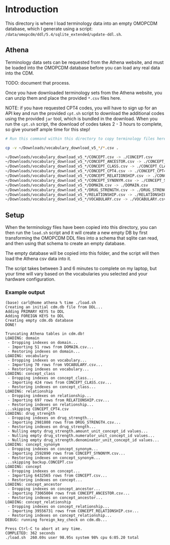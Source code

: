 # Introduction

This directory is where I load terminology data into an empty OMOPCDM
database, which I generate using a script:
`/data/omopcdm/ddl/5.4/sqlite_extended/update-ddl.sh`.

## Athena
Terminology data sets can be requested from the Athena website, and must
be loaded into the OMOPCDM database before you can load any real data
into the CDM.

TODO: document that process.

Once you have downloaded terminology sets from the Athena website, you
can unzip them and place the provided `*.csv` files here.

NOTE: if you have requested CPT4 codes, you will have to sign up for an
API key and run the provided `cpt.sh` script to download the additional
codes using the provided `jar` tool, which is bundled in the download.
When you run the `cpt.sh` script, the download of codes takes 2 - 3 hours
to complete, so give yourself ample time for this step!

```sh
# Run this command within this directory to copy terminology files here:

cp -v ~/Downloads/vocabulary_download_v5_*/*.csv .

~/Downloads/vocabulary_download_v5_*/CONCEPT.csv -> ./CONCEPT.csv
~/Downloads/vocabulary_download_v5_*/CONCEPT_ANCESTOR.csv -> ./CONCEPT_ANCESTOR.csv
~/Downloads/vocabulary_download_v5_*/CONCEPT_CLASS.csv -> ./CONCEPT_CLASS.csv
~/Downloads/vocabulary_download_v5_*/CONCEPT_CPT4.csv -> ./CONCEPT_CPT4.csv
~/Downloads/vocabulary_download_v5_*/CONCEPT_RELATIONSHIP.csv -> ./CONCEPT_RELATIONSHIP.csv
~/Downloads/vocabulary_download_v5_*/CONCEPT_SYNONYM.csv -> ./CONCEPT_SYNONYM.csv
~/Downloads/vocabulary_download_v5_*/DOMAIN.csv -> ./DOMAIN.csv
~/Downloads/vocabulary_download_v5_*/DRUG_STRENGTH.csv -> ./DRUG_STRENGTH.csv
~/Downloads/vocabulary_download_v5_*/RELATIONSHIP.csv -> ./RELATIONSHIP.csv
~/Downloads/vocabulary_download_v5_*/VOCABULARY.csv -> ./VOCABULARY.csv
```

## Setup
When the terminology files have been copied into this directory, you can
then run the `load.sh` script and it will create a new empty DB by first
transforming the OMOPCDM DDL files into a schema that sqlite can read,
and then using that schema to create an empty database.

The empty database will be copied into this folder, and the script will
then load the Athena csv data into it.

The script takes between 3 and 6 minutes to complete on my laptop, but
your time will vary based on the vocabularies you selected and your
hardware configuration.

### Example output

```
(base) carl@home athena % time ./load.sh
Creating an initial cdm.db file from DDL...
Adding PRIMARY KEYS to DDL
Adding FOREIGN KEYS to DDL
Creating empty cdm.db database
DONE!

Truncating Athena tables in cdm.db!
LOADING: domain
 - Dropping indexes on domain...
 - Importing 51 rows from DOMAIN.csv...
 - Restoring indexes on domain...
LOADING: vocabulary
 - Dropping indexes on vocabulary...
 - Importing 70 rows from VOCABULARY.csv...
 - Restoring indexes on vocabulary...
LOADING: concept_class
 - Dropping indexes on concept_class...
 - Importing 424 rows from CONCEPT_CLASS.csv...
 - Restoring indexes on concept_class...
LOADING: relationship
 - Dropping indexes on relationship...
 - Importing 697 rows from RELATIONSHIP.csv...
 - Restoring indexes on relationship...
...skipping CONCEPT_CPT4.csv
LOADING: drug_strength
 - Dropping indexes on drug_strength...
 - Importing 2981808 rows from DRUG_STRENGTH.csv...
 - Restoring indexes on drug_strength...
 - Nulling empty drug_strength.amount_unit_concept_id values...
 - Nulling empty drug_strength.numerator_unit_concept_id values...
 - Nulling empty drug_strength.denominator_unit_concept_id values...
LOADING: concept_synonym
 - Dropping indexes on concept_synonym...
 - Importing 2592890 rows from CONCEPT_SYNONYM.csv...
 - Restoring indexes on concept_synonym...
...skipping backup.CONCEPT.csv
LOADING: concept
 - Dropping indexes on concept...
 - Importing 6432565 rows from CONCEPT.csv...
 - Restoring indexes on concept...
LOADING: concept_ancestor
 - Dropping indexes on concept_ancestor...
 - Importing 73065004 rows from CONCEPT_ANCESTOR.csv...
 - Restoring indexes on concept_ancestor...
LOADING: concept_relationship
 - Dropping indexes on concept_relationship...
 - Importing 39556731 rows from CONCEPT_RELATIONSHIP.csv...
 - Restoring indexes on concept_relationship...
DEBUG: running foreign_key_check on cdm.db...

Press Ctrl-C to abort at any time.
COMPLETED: 362 seconds
./load.sh  260.69s user 98.95s system 98% cpu 6:05.20 total
```
